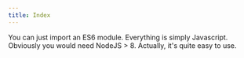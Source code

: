 ```yaml
---
title: Index
---
```


You can just import an ES6 module.
Everything is simply Javascript.
Obviously you would need NodeJS > 8.
Actually, it's quite easy to use.
